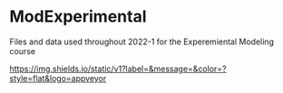 # ModExperimental
Files and data used throughout 2022-1 for the Experemiental Modeling course


[https://img.shields.io/static/v1?label=<LABEL>&message=<Watch the course repo>&color=<blue>?style=flat&logo=appveyor](https://github.com/drojasd/ModelExp)
